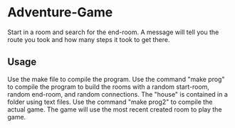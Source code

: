 # Adventure-Game
Start in a room and search for the end-room. A message will tell you the route you took and how many steps it took to get there.

## Usage

Use the make file to compile the program. Use the command "make prog" to compile the program to build the rooms with a random start-room, random end-room, and random connections. The "house" is contained in a folder using text files. Use the command "make prog2" to compile the actual game. The game will use the most recent created room to play the game. 
